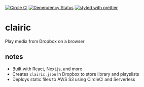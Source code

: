 [![Circle CI](https://img.shields.io/circleci/project/sikhote/clairic/master.svg)](https://circleci.com/gh/sikhote/clairic)
[![Dependency Status](https://david-dm.org/sikhote/clairic.svg)](https://david-dm.org/sikhote/clairic)
[![styled with prettier](https://img.shields.io/badge/styled_with-prettier-ff69b4.svg)](https://github.com/prettier/prettier)

# clairic
Play media from Dropbox on a browser

## notes
- Built with React, Next.js, and more
- Creates `clairic.json` in Dropbox to store library and playslists
- Deploys static files to AWS S3 using CircleCI and Serverless
